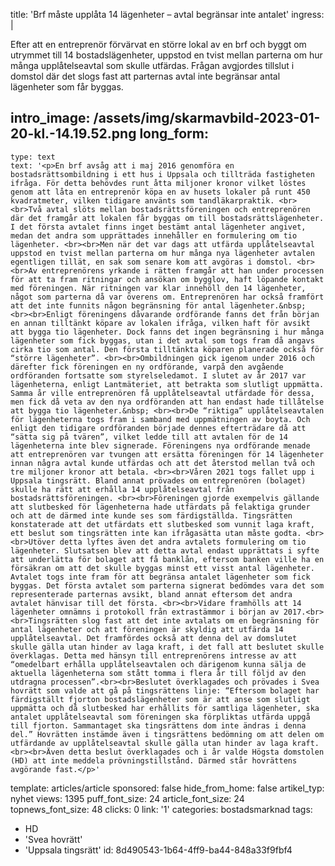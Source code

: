 title: 'Brf måste upplåta 14 lägenheter – avtal begränsar inte antalet'
ingress: |
  <p>Efter att en entreprenör förvärvat en större lokal av en brf och byggt om utrymmet till 14 bostadslägenheter, uppstod en tvist mellan parterna om hur många upplåtelseavtal som skulle utfärdas. Frågan avgjordes tillslut i domstol där det slogs fast att parternas avtal inte begränsar antal lägenheter som får byggas.
  </p>
  
intro_image: /assets/img/skarmavbild-2023-01-20-kl.-14.19.52.png
long_form:
  -
    type: text
    text: '<p>En brf avsåg att i maj 2016 genomföra en bostadsrättsombildning i ett hus i Uppsala och tillträda fastigheten ifråga. För detta behövdes runt åtta miljoner kronor vilket löstes genom att låta en entreprenör köpa en av husets lokaler på runt 450 kvadratmeter, vilken tidigare använts som tandläkarpraktik. <br><br>Två avtal slöts mellan bostadsrättsföreningen och entreprenören där det framgår att lokalen får byggas om till bostadsrättslägenheter. I det första avtalet finns inget bestämt antal lägenheter angivet, medan det andra som upprättades innehåller en formulering om tio lägenheter. <br><br>Men när det var dags att utfärda upplåtelseavtal uppstod en tvist mellan parterna om hur många nya lägenheter avtalen egentligen tillät, en sak som senare kom att avgöras i domstol. <br><br>Av entreprenörens yrkande i rätten framgår att han under processen för att ta fram ritningar och ansökan om bygglov, haft löpande kontakt med föreningen. När ritningen var klar innehöll den 14 lägenheter, något som parterna då var överens om. Entreprenören har också framfört att det inte funnits någon begränsning för antal lägenheter.&nbsp; <br><br>Enligt föreningens dåvarande ordförande fanns det från början en annan tilltänkt köpare av lokalen ifråga, vilken haft för avsikt att bygga tio lägenheter. Dock fanns det ingen begränsning i hur många lägenheter som fick byggas, utan i det avtal som togs fram då angavs cirka tio som antal. Den första tilltänkta köparen planerade också för “större lägenheter”. <br><br>Ombildningen gick igenom under 2016 och därefter fick föreningen en ny ordförande, varpå den avgående ordföranden fortsatte som styrelseledamot. I slutet av år 2017 var lägenheterna, enligt Lantmäteriet, att betrakta som slutligt uppmätta. Samma år ville entreprenören få upplåtelseavtal utfärdade för dessa, men fick då veta av den nya ordföranden att han endast hade tillåtelse att bygga tio lägenheter.&nbsp; <br><br>De “riktiga” upplåtelseavtalen för lägenheterna togs fram i samband med uppmätningen av boyta. Och enligt den tidigare ordföranden började dennes efterträdare då att “sätta sig på tvären”, vilket ledde till att avtalen för de 14 lägenheterna inte blev signerade. Föreningens nya ordförande menade att entreprenören var tvungen att ersätta föreningen för 14 lägenheter innan några avtal kunde utfärdas och att det återstod mellan två och tre miljoner kronor att betala. <br><br>Våren 2021 togs fallet upp i Uppsala tingsrätt. Bland annat prövades om entreprenören (bolaget) skulle ha rätt att erhålla 14 upplåtelseavtal från bostadsrättsföreningen. <br><br>Föreningen gjorde exempelvis gällande att slutbesked för lägenheterna hade utfärdats på felaktiga grunder och att de därmed inte kunde ses som färdigställda. Tingsrätten konstaterade att det utfärdats ett slutbesked som vunnit laga kraft, ett beslut som tingsrätten inte kan ifrågasätta utan måste godta. <br><br>Utöver detta lyftes även det andra avtalets formulering om tio lägenheter. Slutsatsen blev att detta avtal endast upprättats i syfte att underlätta för bolaget att få banklån, eftersom banken ville ha en försäkran om att det skulle byggas minst ett visst antal lägenheter. Avtalet togs inte fram för att begränsa antalet lägenheter som fick byggas. Det första avtalet som parterna signerat bedömdes vara det som representerade parternas avsikt, bland annat eftersom det andra avtalet hänvisar till det första. <br><br>Vidare framhölls att 14 lägenheter omnämns i protokoll från extrastämmor i början av 2017.<br><br>Tingsrätten slog fast att det inte avtalats om en begränsning för antal lägenheter och att föreningen är skyldig att utfärda 14 upplåtelseavtal. Det framfördes också att denna del av domslutet skulle gälla utan hinder av laga kraft, i det fall att beslutet skulle överklagas. Detta med hänsyn till entreprenörens intresse av att “omedelbart erhålla upplåtelseavtalen och därigenom kunna sälja de aktuella lägenheterna som stått tomma i flera år till följd av den utdragna processen”.<br><br>Beslutet överklagades och prövades i Svea hovrätt som valde att gå på tingsrättens linje: “Eftersom bolaget har färdigställt fjorton bostadslägenheter som är att anse som slutligt uppmätta och då slutbesked har erhållits för samtliga lägenheter, ska antalet upplåtelseavtal som föreningen ska förpliktas utfärda uppgå till fjorton. Sammantaget ska tingsrättens dom inte ändras i denna del.” Hovrätten instämde även i tingsrättens bedömning om att delen om utfärdande av upplåtelseavtal skulle gälla utan hinder av laga kraft. <br><br>Även detta beslut överklagades och i år valde Högsta domstolen (HD) att inte meddela prövningstillstånd. Därmed står hovrättens avgörande fast.</p>'
template: articles/article
sponsored: false
hide_from_home: false
artikel_typ: nyhet
views: 1395
puff_font_size: 24
article_font_size: 24
topnews_font_size: 48
clicks: 0
link: '1'
categories: bostadsmarknad
tags:
  - HD
  - 'Svea hovrätt'
  - 'Uppsala tingsrätt'
id: 8d490543-1b64-4ff9-ba44-848a33f9fbf4
